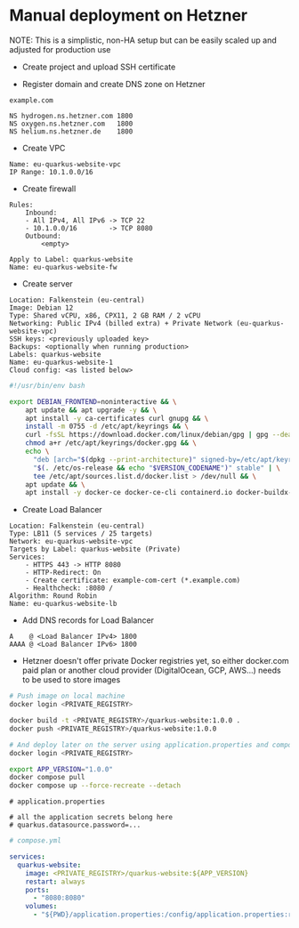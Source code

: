 # Manual deployment on Hetzner

NOTE: This is a simplistic, non-HA setup but can be easily scaled up and adjusted for production use

- Create project and upload SSH certificate

- Register domain and create DNS zone on Hetzner
```
example.com

NS hydrogen.ns.hetzner.com 1800
NS oxygen.ns.hetzner.com   1800
NS helium.ns.hetzner.de    1800
```

- Create VPC
```
Name: eu-quarkus-website-vpc
IP Range: 10.1.0.0/16
```

- Create firewall
```
Rules:
    Inbound:
    - All IPv4, All IPv6 -> TCP 22
    - 10.1.0.0/16        -> TCP 8080
    Outbound:
        <empty>

Apply to Label: quarkus-website
Name: eu-quarkus-website-fw
```

- Create server
```
Location: Falkenstein (eu-central)
Image: Debian 12
Type: Shared vCPU, x86, CPX11, 2 GB RAM / 2 vCPU
Networking: Public IPv4 (billed extra) + Private Network (eu-quarkus-website-vpc)
SSH keys: <previously uploaded key>
Backups: <optionally when running production>
Labels: quarkus-website
Name: eu-quarkus-website-1
Cloud config: <as listed below>
```

```sh
#!/usr/bin/env bash

export DEBIAN_FRONTEND=noninteractive && \
	apt update && apt upgrade -y && \
	apt install -y ca-certificates curl gnupg && \
	install -m 0755 -d /etc/apt/keyrings && \
	curl -fsSL https://download.docker.com/linux/debian/gpg | gpg --dearmor -o /etc/apt/keyrings/docker.gpg && \
	chmod a+r /etc/apt/keyrings/docker.gpg && \
	echo \
	  "deb [arch="$(dpkg --print-architecture)" signed-by=/etc/apt/keyrings/docker.gpg] https://download.docker.com/linux/debian \
	  "$(. /etc/os-release && echo "$VERSION_CODENAME")" stable" | \
	  tee /etc/apt/sources.list.d/docker.list > /dev/null && \
	apt update && \
	apt install -y docker-ce docker-ce-cli containerd.io docker-buildx-plugin docker-compose-plugin
```

- Create Load Balancer
```
Location: Falkenstein (eu-central)
Type: LB11 (5 services / 25 targets)
Network: eu-quarkus-website-vpc
Targets by Label: quarkus-website (Private)
Services:
    - HTTPS 443 -> HTTP 8080
    - HTTP-Redirect: On
    - Create certificate: example-com-cert (*.example.com)
    - Healthcheck: :8080 /
Algorithm: Round Robin
Name: eu-quarkus-website-lb
```

- Add DNS records for Load Balancer
```
A    @ <Load Balancer IPv4> 1800
AAAA @ <Load Balancer IPv6> 1800
```

- Hetzner doesn't offer private Docker registries yet, so either docker.com paid plan or another cloud provider (DigitalOcean, GCP, AWS...) needs to be used to store images
```sh
# Push image on local machine
docker login <PRIVATE_REGISTRY>

docker build -t <PRIVATE_REGISTRY>/quarkus-website:1.0.0 .
docker push <PRIVATE_REGISTRY>/quarkus-website:1.0.0

# And deploy later on the server using application.properties and compose.yml files listed below
docker login <PRIVATE_REGISTRY>

export APP_VERSION="1.0.0"
docker compose pull
docker compose up --force-recreate --detach
```

```properties
# application.properties

# all the application secrets belong here
# quarkus.datasource.password=...
```

```yaml
# compose.yml

services:
  quarkus-website:
    image: <PRIVATE_REGISTRY>/quarkus-website:${APP_VERSION}
    restart: always
    ports:
      - "8080:8080"
    volumes:
      - "${PWD}/application.properties:/config/application.properties:ro"
```
